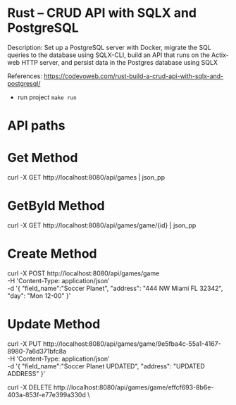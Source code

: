 # Rust – CRUD API with SQLX and PostgreSQL

Description: Set up a PostgreSQL server with Docker, migrate the SQL queries to the database using SQLX-CLI, build an API that runs on the Actix-web HTTP server, and persist data in the Postgres database using SQLX

References: https://codevoweb.com/rust-build-a-crud-api-with-sqlx-and-postgresql/


- run project `make run`

# API paths
# Get Method
curl -X GET http://localhost:8080/api/games | json_pp

# GetById Method
curl -X GET http://localhost:8080/api/games/game/{id} | json_pp

# Create Method
curl -X POST http://localhost:8080/api/games/game \
-H 'Content-Type: application/json' \
-d '{
    "field_name":"Soccer Planet", 
    "address": "444 NW Miami FL 32342", 
    "day": "Mon 12-00"
}'

# Update Method
curl -X PUT http://localhost:8080/api/games/game/9e5fba4c-55a1-4167-8980-7a6d371bfc8a \
-H 'Content-Type: application/json' \
-d '{
    "field_name":"Soccer Planet UPDATED",
    "address": "UPDATED ADDRESS" 
}'

curl -X DELETE http://localhost:8080/api/games/game/effcf693-8b6e-403a-853f-e77e399a330d \